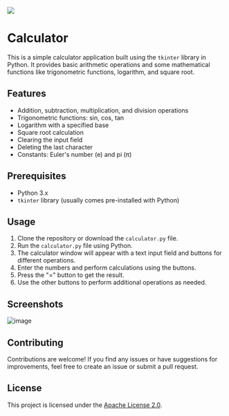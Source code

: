 [![](https://visitcount.itsvg.in/api?id=Gui_Scientific_calculator&icon=0&color=5)](https://visitcount.itsvg.in)
# Calculator

This is a simple calculator application built using the `tkinter` library in Python. It provides basic arithmetic operations and some mathematical functions like trigonometric functions, logarithm, and square root.

## Features

- Addition, subtraction, multiplication, and division operations
- Trigonometric functions: sin, cos, tan
- Logarithm with a specified base
- Square root calculation
- Clearing the input field
- Deleting the last character
- Constants: Euler's number (e) and pi (π)

## Prerequisites

- Python 3.x
- `tkinter` library (usually comes pre-installed with Python)

## Usage

1. Clone the repository or download the `calculator.py` file.
2. Run the `calculator.py` file using Python.
3. The calculator window will appear with a text input field and buttons for different operations.
4. Enter the numbers and perform calculations using the buttons.
5. Press the "=" button to get the result.
6. Use the other buttons to perform additional operations as needed.

## Screenshots
![image](https://github.com/Ni30shkumar/Gui_Scientific_calculator/assets/132122071/3d320eca-c0ea-4907-9026-ffeb60caf337)


## Contributing

Contributions are welcome! If you find any issues or have suggestions for improvements, feel free to create an issue or submit a pull request.

## License

This project is licensed under the [Apache License 2.0](LICENSE).
